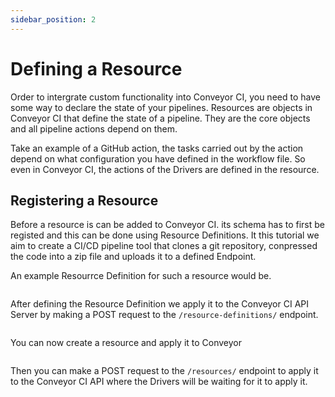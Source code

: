```yaml
---
sidebar_position: 2
---
```


# Defining a Resource

Order to intergrate custom functionality into Conveyor CI, you need to have some way to declare the state of your pipelines. Resources are objects in Conveyor CI that define the state of a pipeline. They are the core objects and all pipeline actions depend on them.

Take an example of a GitHub action, the tasks carried out by the action depend on what configuration you have defined in the workflow file. So even in Conveyor CI, the actions of the Drivers are defined in the resource.

## Registering a Resource

Before a resource is can be added to Conveyor CI. its schema has to first be registed and this can be done using Resource Definitions. It this tutorial we aim to create a CI/CD pipeline tool that clones a git repository, conpressed the code into a zip file and uploads it to a defined Endpoint.

An example Resourrce Definition for such a resource would be.

```yml
```

After defining the Resource Definition we apply it to the Conveyor CI API Server by making a POST request to the `/resource-definitions/` endpoint.

```bash
```

You can now create a resource and apply it to Conveyor

```yml
```

Then you can make a POST request to the `/resources/` endpoint to apply it to the Conveyor CI API where the Drivers will be waiting for it to apply it.